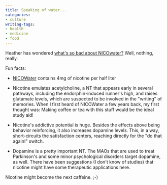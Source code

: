 ```yaml
---
title: Speaking of water...
categories:
- culture
writing-tags:
- health
- medicine
- food
---
```


Heather has wondered [what's so bad about NICOwater?][1]  Well, nothing, really.

   [1]: http://angelweaving.blogspot.com/2003_09_07_angelweaving_archive.html#106348573469062194

Fun facts:

  * [NICOWater][2]  contains 4mg of nicotine per half liter

  * Nicotine emulates acetylcholine, a NT that appears early in several pathways, including the endorphin-induced runner's high, and raises glutamate levels, which are suspected to be involved in the "writing" of memories.  When I first heard of NICOWater a few years back, my first thought was: Making coffee or tea with this stuff would be the ideal study aid!

  * Nicotine's addictive potential is huge.  Besides the effects above being behavior reinforcing, it also increases dopamine levels.  This, in a way, short-circuits the satisfaction centers, reaching directly for the "do that again!" switch.

  * Dopamine is a pretty important NT.  The MAOs that are used to treat Parkinson's and some minor psychological disorders target dopamine, as well.  There have been suggestions (I don't know of studies) that nicotine might have some therapeutic applications here.

Nicotine might become the next caffeine.  ;-)

   [2]: http://www.qt5inc.com/
